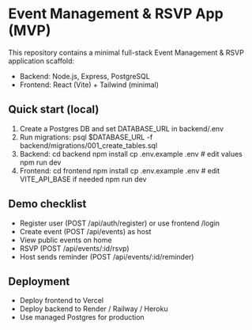 # Event Management & RSVP App (MVP)

This repository contains a minimal full-stack Event Management & RSVP application scaffold:
- Backend: Node.js, Express, PostgreSQL
- Frontend: React (Vite) + Tailwind (minimal)

## Quick start (local)

1. Create a Postgres DB and set DATABASE_URL in backend/.env
2. Run migrations: psql $DATABASE_URL -f backend/migrations/001_create_tables.sql
3. Backend:
   cd backend
   npm install
   cp .env.example .env   # edit values
   npm run dev
4. Frontend:
   cd frontend
   npm install
   cp .env.example .env   # edit VITE_API_BASE if needed
   npm run dev

## Demo checklist
- Register user (POST /api/auth/register) or use frontend /login
- Create event (POST /api/events) as host
- View public events on home
- RSVP (POST /api/events/:id/rsvp)
- Host sends reminder (POST /api/events/:id/reminder)

## Deployment
- Deploy frontend to Vercel
- Deploy backend to Render / Railway / Heroku
- Use managed Postgres for production

